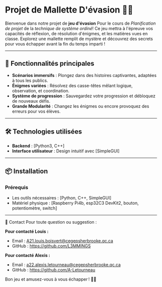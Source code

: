 # Projet de Mallette D'évasion 🎲🔐

Bienvenue dans notre projet de **jeu d'évasion** Pour le cours de *Planification de projet* de la *technique de système ordiné*! Ce jeu mettra à l'épreuve vos capacités de réflexion, de résolution d'énigmes,
et les matières vues en classe. Explorez une mallette remplit de mystère et découvrez des secrets pour vous échapper avant la fin du temps imparti !

---

## 🚀 Fonctionnalités principales
- **Scénarios immersifs** : Plongez dans des histoires captivantes, adaptées à tous les publics.
- **Énigmes variées** : Résolvez des casse-têtes mêlant logique, observation, et coordination.
- **Système de progression** : Sauvegardez votre progression et débloquez de nouveaux défis.
- **Grande Modularité** : Changez les énigmes ou encore provoquez des erreurs pour vos élèves.

---

## 🛠️ Technologies utilisées
- **Backend** : [Python3, C++]
- **Interface utilisateur** : Design intuitif avec [SimpleGUI]

---

## 📦 Installation

### Prérequis
- Les outils nécessaires : [Python, C++, SimpleGUI]
- Matériel physique : [Raspberry Pi4b, esp32C3 DevKit2, bouton, potentiomètre, switch]

---

📧 Contact
Pour toute question ou suggestion :

**Pour contacté Louis :**
- Email : A21.louis.boisvert@cegepsherbrooke.qc.ca
- GitHub : https://github.com/L3MMINGS

**Pour contacté Alexis :**
- Email : a22.alexis.letourneau@cegepsherbrooke.qc.ca
- GitHub : https://github.com/A-Letourneau

Bon jeu et amusez-vous à vous échapper ! 🚪✨
